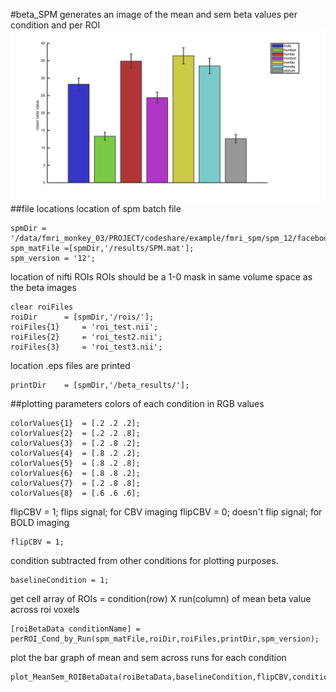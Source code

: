#beta_SPM
generates an image of the mean and sem beta values per condition 
and per ROI
![](./README_PNG/roi_test3_betaBar.png) 
##file locations
location of spm batch file

	spmDir = '/data/fmri_monkey_03/PROJECT/codeshare/example/fmri_spm/spm_12/facebody_glm/';
	spm_matFile =[spmDir,'/results/SPM.mat'];
	spm_version = '12';

location of nifti ROIs
ROIs should be a 1-0 mask in same volume space as the beta images

	clear roiFiles
	roiDir 		= [spmDir,'/rois/'];
	roiFiles{1} 	= 'roi_test.nii';
	roiFiles{2} 	= 'roi_test2.nii';
	roiFiles{3} 	= 'roi_test3.nii';

location .eps files are printed

	printDir 	= [spmDir,'/beta_results/'];

##plotting parameters
colors of each condition in RGB values

	colorValues{1} 	= [.2 .2 .2]; 
	colorValues{2} 	= [.2 .2 .8];
	colorValues{3} 	= [.2 .8 .2];
	colorValues{4} 	= [.8 .2 .2]; 
	colorValues{5} 	= [.8 .2 .8]; 
	colorValues{6} 	= [.8 .8 .2];
	colorValues{7} 	= [.2 .8 .8]; 
	colorValues{8} 	= [.6 .6 .6]; 

flipCBV = 1;  flips signal;            for CBV imaging
flipCBV = 0;  doesn't flip signal; for BOLD imaging

	flipCBV = 1;

condition subtracted from other conditions for plotting purposes.
	
	baselineCondition = 1;

get cell array of ROIs = condition(row) X run(column) of mean beta value across roi voxels

	[roiBetaData conditionName] = perROI_Cond_by_Run(spm_matFile,roiDir,roiFiles,printDir,spm_version);

plot the bar graph of mean and sem across runs for each condition
	
	plot_MeanSem_ROIBetaData(roiBetaData,baselineCondition,flipCBV,conditionName,colorValues,roiFiles,printDir);